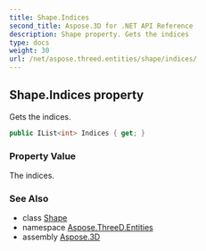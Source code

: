 ```yaml
---
title: Shape.Indices
second_title: Aspose.3D for .NET API Reference
description: Shape property. Gets the indices
type: docs
weight: 30
url: /net/aspose.threed.entities/shape/indices/
---
```

## Shape.Indices property

Gets the indices.

```csharp
public IList<int> Indices { get; }
```

### Property Value

The indices.

### See Also

* class [Shape](../)
* namespace [Aspose.ThreeD.Entities](../../shape/)
* assembly [Aspose.3D](../../../)


